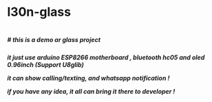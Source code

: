   <h1>l30n-glass<h1>
  



<h5># this is a demo ar glass project<h5>

it  just use arduino ESP8266 motherboard , bluetooth hc05 and oled 0.96inch (Support U8glib)


it can show calling/texting, and whatsapp notification !

if you have any idea, it all can bring it there to developer !


